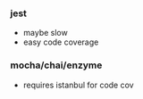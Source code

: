 ### jest

- maybe slow
- easy code coverage

### mocha/chai/enzyme

- requires istanbul for code cov
